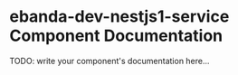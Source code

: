 # ebanda-dev-nestjs1-service Component Documentation

TODO: write your component's documentation here...
